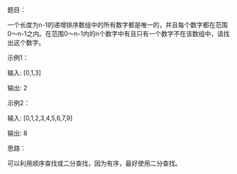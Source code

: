 题目：

一个长度为n-1的递增排序数组中的所有数字都是唯一的，并且每个数字都在范围0～n-1之内。在范围0～n-1内的n个数字中有且只有一个数字不在该数组中，请找出这个数字。

示例1：

输入: [0,1,3]

输出: 2

示例2：

输入: [0,1,2,3,4,5,6,7,9]

输出: 8

思路：

可以利用顺序查找或二分查找，因为有序，最好使用二分查找。
